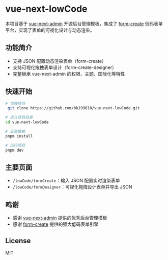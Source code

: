 # vue-next-lowCode

本项目基于 [vue-next-admin](https://gitee.com/lyt-top/vue-next-admin) 开源后台管理模板，集成了 [form-create](https://github.com/xaboy/form-create) 低码表单平台，实现了表单的可视化设计与动态渲染。

## 功能简介
- 支持 JSON 配置动态渲染表单（form-create）
- 支持可视化拖拽表单设计（form-create-designer）
- 完整继承 vue-next-admin 的权限、主题、国际化等特性

## 快速开始
```bash
# 克隆项目
 git clone https://github.com/bk199610/vue-next-lowCode.git

# 进入项目目录
cd vue-next-lowCode

# 安装依赖
pnpm install

# 运行项目
pnpm dev
```

## 主要页面
- `/lowCode/formCreate`：输入 JSON 配置实时渲染表单
- `/lowCode/formDesigner`：可视化拖拽设计表单并导出 JSON

## 鸣谢
- 感谢 [vue-next-admin](https://gitee.com/lyt-top/vue-next-admin) 提供的优秀后台管理模板
- 感谢 [form-create](https://github.com/xaboy/form-create) 提供的强大低码表单引擎

## License
MIT
